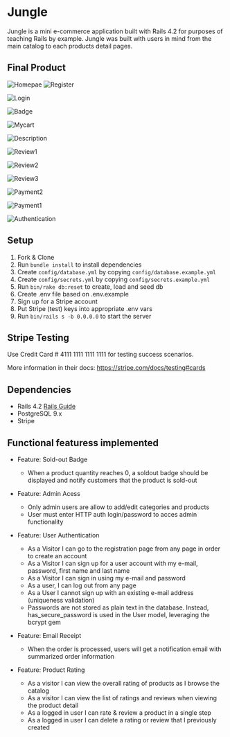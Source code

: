 # Jungle

Jungle is a mini e-commerce application built with Rails 4.2 for purposes of teaching Rails by example. Jungle was built with users in mind from the main catalog to each products detail pages.

## Final Product

![Homepae](https://github.com/Gimorhee/jungle-rails/blob/master/Image/Homepage.png
)
![Register](https://github.com/Gimorhee/jungle-rails/blob/master/Image/Register.png)

![Login](https://github.com/Gimorhee/jungle-rails/blob/master/Image/Login.png)

![Badge](https://github.com/Gimorhee/jungle-rails/blob/master/Image/Badge.png)

![Mycart](https://github.com/Gimorhee/jungle-rails/blob/master/Image/Mycart.png)

![Description](https://github.com/Gimorhee/jungle-rails/blob/master/Image/Description.png)

![Review1](https://github.com/Gimorhee/jungle-rails/blob/master/Image/Review1.png)

![Review2](https://github.com/Gimorhee/jungle-rails/blob/master/Image/Review2.png)

![Review3](https://github.com/Gimorhee/jungle-rails/blob/master/Image/Review3.png)

![Payment2](https://github.com/Gimorhee/jungle-rails/blob/master/Image/Payment2.png)

![Payment1](https://github.com/Gimorhee/jungle-rails/blob/master/Image/Payment1.png)

![Authentication](https://github.com/Gimorhee/jungle-rails/blob/master/Image/Authentication.png)

## Setup

1. Fork & Clone
2. Run `bundle install` to install dependencies
3. Create `config/database.yml` by copying `config/database.example.yml`
4. Create `config/secrets.yml` by copying `config/secrets.example.yml`
5. Run `bin/rake db:reset` to create, load and seed db
6. Create .env file based on .env.example
7. Sign up for a Stripe account
8. Put Stripe (test) keys into appropriate .env vars
9. Run `bin/rails s -b 0.0.0.0` to start the server

## Stripe Testing

Use Credit Card # 4111 1111 1111 1111 for testing success scenarios.

More information in their docs: <https://stripe.com/docs/testing#cards>

## Dependencies

* Rails 4.2 [Rails Guide](http://guides.rubyonrails.org/v4.2/)
* PostgreSQL 9.x
* Stripe

## Functional featuress implemented
* Feature: Sold-out Badge
    * When a product quantity reaches 0, a soldout badge should be displayed and notify customers that the product is sold-out

* Feature: Admin Acess
    * Only admin users are allow to add/edit categories and products
    * User must enter HTTP auth login/password to acces admin functionality

* Feature: User Authentication
    * As a Visitor I can go to the registration page from any page in order to create an account
    * As a Visitor I can sign up for a user account with my e-mail, password, first name and last name
    * As a Visitor I can sign in using my e-mail and password
    * As a user, I can log out from any page
    * As a User I cannot sign up with an existing e-mail address (uniqueness validation)
    * Passwords are not stored as plain text in the database. Instead, has_secure_password is used in the User model, leveraging the bcrypt gem

* Feature: Email Receipt
    * When the order is processed, users will get a notification email with summarized order information

* Feature: Product Rating
   * As a visitor I can view the overall rating of products as I browse the catalog
    * As a visitor I can view the list of ratings and reviews when viewing the product detail
    * As a logged in user I can rate & review a product in a single step
    * As a logged in user I can delete a rating or review that I previously created